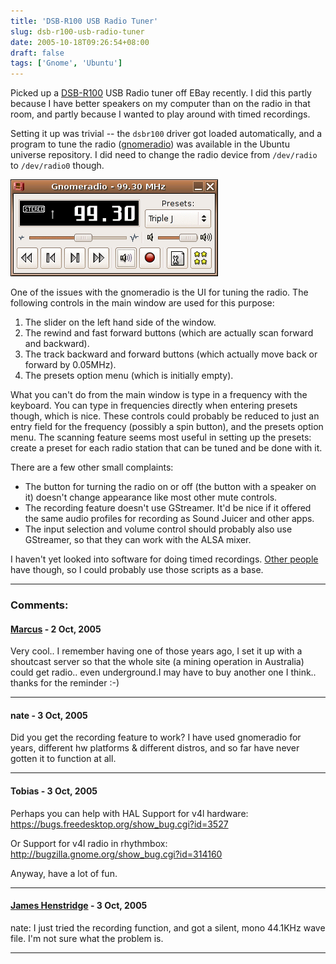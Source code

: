 ```yaml
---
title: 'DSB-R100 USB Radio Tuner'
slug: dsb-r100-usb-radio-tuner
date: 2005-10-18T09:26:54+08:00
draft: false
tags: ['Gnome', 'Ubuntu']
---
```


Picked up a
[DSB-R100](http://www.dlink.com.au/tech/faq/usb/dsbr100-faq.htm) USB
Radio tuner off EBay recently. I did this partly because I have better
speakers on my computer than on the radio in that room, and partly
because I wanted to play around with timed recordings.

Setting it up was trivial \-- the `dsbr100` driver got loaded
automatically, and a program to tune the radio
([gnomeradio](http://www.wh-hms.uni-ulm.de/~mfcn/gnomeradio/)) was
available in the Ubuntu universe repository. I did need to change the
radio device from `/dev/radio` to `/dev/radio0` though.

![](gnomeradio.png)

One of the issues with the gnomeradio is the UI for tuning the radio.
The following controls in the main window are used for this purpose:

1.  The slider on the left hand side of the window.
2.  The rewind and fast forward buttons (which are actually scan forward
    and backward).
3.  The track backward and forward buttons (which actually move back or
    forward by 0.05MHz).
4.  The presets option menu (which is initially empty).

What you can\'t do from the main window is type in a frequency with the
keyboard. You can type in frequencies directly when entering presets
though, which is nice. These controls could probably be reduced to just
an entry field for the frequency (possibly a spin button), and the
presets option menu. The scanning feature seems most useful in setting
up the presets: create a preset for each radio station that can be tuned
and be done with it.

There are a few other small complaints:

-   The button for turning the radio on or off (the button with a
    speaker on it) doesn\'t change appearance like most other mute
    controls.
-   The recording feature doesn\'t use GStreamer. It\'d be nice if it
    offered the same audio profiles for recording as Sound Juicer and
    other apps.
-   The input selection and volume control should probably also use
    GStreamer, so that they can work with the ALSA mixer.

I haven\'t yet looked into software for doing timed recordings. [Other
people](http://burd.info/gary/2003/07/time-shifting-fm-radio.html) have
though, so I could probably use those scripts as a base.

---
### Comments:
#### [Marcus](http://www.modmeup.net) - <time datetime="2005-10-18 18:39:15">2 Oct, 2005</time>

Very cool.. I remember having one of those years ago, I set it up with a
shoutcast server so that the whole site (a mining operation in
Australia) could get radio.. even underground.I may have to buy another
one I think.. thanks for the reminder :-)

---
#### nate - <time datetime="2005-10-19 00:55:09">3 Oct, 2005</time>

Did you get the recording feature to work? I have used gnomeradio for
years, different hw platforms & different distros, and so far have never
gotten it to function at all.

---
#### Tobias - <time datetime="2005-10-19 05:17:41">3 Oct, 2005</time>

Perhaps you can help with HAL Support for v4l hardware:\
<https://bugs.freedesktop.org/show_bug.cgi?id=3527>

Or Support for v4l radio in rhythmbox:\
<http://bugzilla.gnome.org/show_bug.cgi?id=314160>

Anyway, have a lot of fun.

---
#### [James Henstridge](http://blogs.gnome.org/jamesh) - <time datetime="2005-10-19 11:00:38">3 Oct, 2005</time>

nate: I just tried the recording function, and got a silent, mono
44.1KHz wave file. I\'m not sure what the problem is.

---
